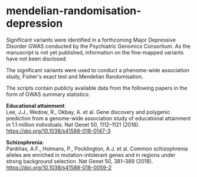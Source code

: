 # mendelian-randomisation-depression

Significant variants were identified in a forthcoming Major Depressive Disorder GWAS conducted by the Psychiatric Genomics Consortium. As the manuscript is not yet published, information on the fine-mapped variants have not been disclosed.

The significant variants were used to conduct a phenome-wide association study, Fisher's exact test and Mendelian Randomisation.

The scripts contain publicly available data from the following papers in the form of GWAS summary statistics: <br>

**Educational attainment**: <br>
Lee, J.J., Wedow, R., Okbay, A. et al. Gene discovery and polygenic prediction from a genome-wide association study of educational attainment in 1.1 million individuals. Nat Genet 50, 1112–1121 (2018). <br>
https://doi.org/10.1038/s41588-018-0147-3

**Schizophrenia**: <br>
Pardiñas, A.F., Holmans, P., Pocklington, A.J. et al. Common schizophrenia alleles are enriched in mutation-intolerant genes and in regions under strong background selection. Nat Genet 50, 381–389 (2018). <br>
https://doi.org/10.1038/s41588-018-0059-2
